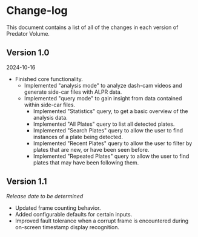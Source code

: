 # Change-log

This document contains a list of all of the changes in each version of Predator Volume.


## Version 1.0

2024-10-16

- Finished core functionality.
    - Implemented "analysis mode" to analyze dash-cam videos and generate side-car files with ALPR data.
    - Implemented "query mode" to gain insight from data contained within side-car files.
        - Implemented "Statistics" query, to get a basic overview of the analysis data.
        - Implemented "All Plates" query to list all detected plates.
        - Implemented "Search Plates" query to allow the user to find instances of a plate being detected.
        - Implemented "Recent Plates" query to allow the user to filter by plates that are new, or have been seen before.
        - Implemented "Repeated Plates" query to allow the user to find plates that may have been following them.

## Version 1.1

*Release date to be determined*

- Updated frame counting behavior.
- Added configurable defaults for certain inputs.
- Improved fault tolerance when a corrupt frame is encountered during on-screen timestamp display recognition.
